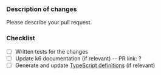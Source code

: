 ### Description of changes

Please describe your pull request.

### Checklist

- [ ] Written tests for the changes
- [ ] Update k6 documentation (if relevant) -- PR link: ?
- [ ] Generate and update [TypeScript definitions](https://github.com/DefinitelyTyped/DefinitelyTyped/tree/master/types/k6/experimental/browser) (if relevant)
